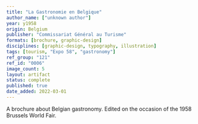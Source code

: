 ```yaml
---
title: "La Gastronomie en Belgique"
author_name: ["unknown author"]
year: y1958
origin: Belgium
publisher: "Commissariat Général au Turisme"
formats: [brochure, graphic-design]
disciplines: [graphic-design, typography, illustration]
tags: [tourism, "Expo 58", "gastronomy"]
ref_group: "121"
ref_id: "0006"
image_count: 5
layout: artifact
status: complete
published: true
date_added: 2022-03-01
---
```


A brochure about Belgian gastronomy. Edited on the occasion of the 1958 Brussels World Fair.
